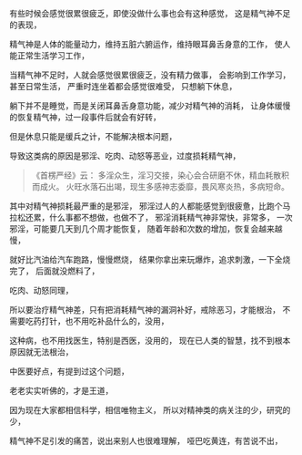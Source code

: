 有些时候会感觉很累很疲乏，即使没做什么事也会有这种感觉，
这是精气神不足的表现，

精气神是人体的能量动力，维持五脏六腑运作，维持眼耳鼻舌身意的工作，
使人能正常生活学习工作，

当精气神不足时，人就会感觉很累很疲乏，没有精力做事，
会影响到工作学习，甚至日常生活，
严重时连坐着都会感觉很难受，
只想躺下休息，

躺下并不是睡觉，而是关闭耳鼻舌身意功能，减少对精气神的消耗，
让身体缓慢的恢复精气神，过一段事件后就会有好转，

但是休息只能是缓兵之计，不能解决根本问题，

导致这类病的原因是邪淫、吃肉、动怒等恶业，过度损耗精气神，

> 《首楞严经》云： 
> 多淫众生，淫习交接，染心会合研磨不休，精血耗散积而成火。 
> 火旺水落石出竭，现生多感神志委靡，畏风寒炎热，多病短命。

其中对精气神损耗最严重的是邪淫，
邪淫过人的人都能感觉到很疲惫，比跑个马拉松还累，什么事都不想做，也做不了，
邪淫消耗精气神非常快，非常多，
一次邪淫，可能要几天到几个周才能恢复，
随着年龄和次数的增加，恢复会越来越慢，

就好比汽油给汽车跑路，慢慢燃烧，
结果你拿出来玩爆炸，追求刺激，一下全烧完了，
后面就没燃料了，

吃肉、动怒同理，

所以要治疗精气神差，只有把消耗精气神的漏洞补好，戒除恶习，才能根治，
不需要吃药打针，也不用吃补品什么的，没用，

这种病，也不用找医生，特别是西医，没用的，
现在已人类的智慧，找不到根本原因就无法根治，

中医要好点，有提到过这个问题，

老老实实听佛的，才是王道，

因为现在大家都相信科学，相信唯物主义，
所以对精神类的病关注的少，研究的少，

精气神不足引发的痛苦，说出来别人也很难理解，
哑巴吃黄连，有苦说不出，

